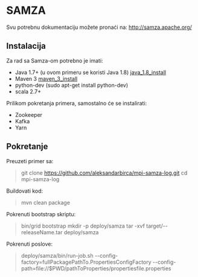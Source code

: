 # SAMZA

Svu potrebnu dokumentaciju možete pronaći na: http://samza.apache.org/

## Instalacija

Za rad sa Samza-om potrebno je imati:
* Java 1.7+ (u ovom primeru se koristi Java 1.8) [java_1.8_install](http://tecadmin.net/install-oracle-java-8-jdk-8-ubuntu-via-ppa/)
* Maven 3 [maven_3_install](http://stackoverflow.com/questions/15630055/how-to-install-maven-3-on-ubuntu-15-04-14-10-14-04-lts-13-10-13-04-12-10-12-04-b)
* python-dev (sudo apt-get install python-dev)
* scala 2.7+

Prilikom pokretanja primera, samostalno će se instalirati:
* Zookeeper
* Kafka
* Yarn

## Pokretanje

Preuzeti primer sa: 
> git clone https://github.com/aleksandarbirca/mpi-samza-log.git
> cd mpi-samza-log

Buildovati kod:
> mvn clean package

Pokrenuti bootstrap skriptu:
> bin/grid bootstrap
> mkdir -p deploy/samza
> tar -xvf target/--releaseName.tar deploy/samza

Pokrenuti poslove:
> deploy/samza/bin/run-job.sh --config-factory=fullPackagePathTo.PropertiesConfigFactory --config-path=file://$PWD/pathToProperties/propertiesfile.properties 
